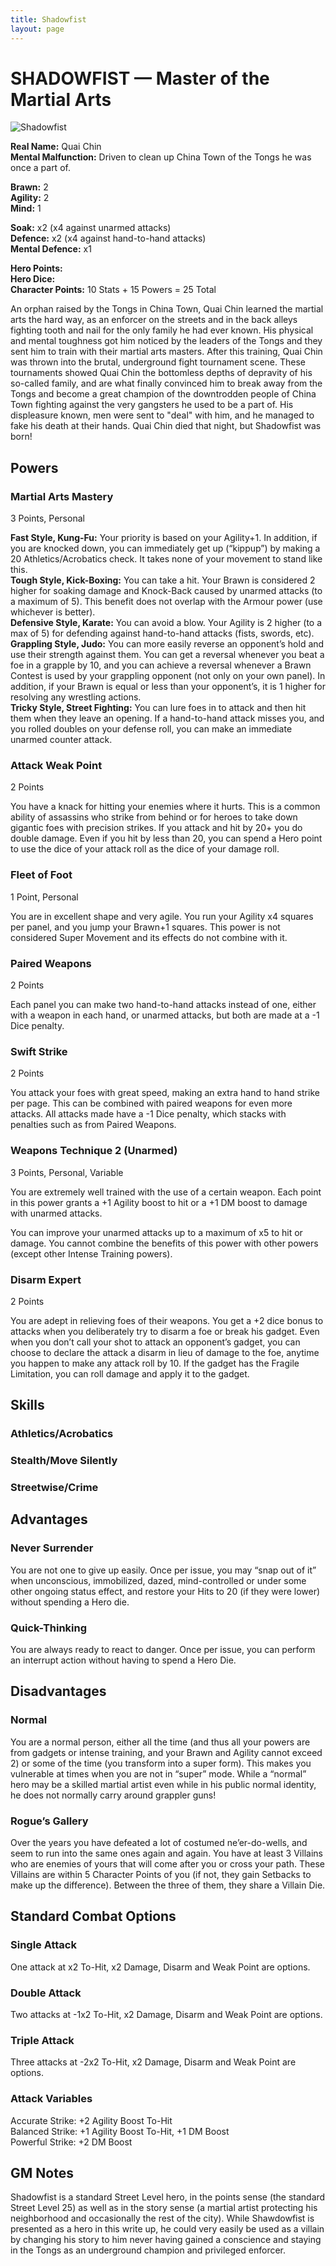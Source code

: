 ```yaml
---
title: Shadowfist
layout: page
---
```


# SHADOWFIST — Master of the Martial Arts
![Shadowfist](shadowfist.png)

**Real Name:** Quai Chin<br>
**Mental Malfunction:** Driven to clean up China Town of the Tongs he was once a part of.

**Brawn:** 2<br>
**Agility:** 2<br>
**Mind:** 1

**Soak:** x2 (x4 against unarmed attacks)<br>
**Defence:** x2 (x4 against hand-to-hand attacks)<br>
**Mental Defence:** x1

**Hero Points:**<br>
**Hero Dice:**<br>
**Character Points:** 10 Stats + 15 Powers = 25 Total

An orphan raised by the Tongs in China Town, Quai Chin learned the martial arts the hard way, as an enforcer on the streets and in the back alleys fighting tooth and nail for the only family he had ever known. His physical and mental toughness got him noticed by the leaders of the Tongs and they sent him to train with their martial arts masters. After this training, Quai Chin was thrown into the brutal, underground fight tournament scene. These tournaments showed Quai Chin the bottomless depths of depravity of his so-called family, and are what finally convinced him to break away from the Tongs and become a great champion of the downtrodden people of China Town fighting against the very gangsters he used to be a part of. His displeasure known, men were sent to "deal" with him, and he managed to fake his death at their hands. Quai Chin died that night, but Shadowfist was born!

## Powers

### Martial Arts Mastery
3 Points, Personal

**Fast Style, Kung-Fu:** Your priority is based on your Agility+1. In addition, if you are knocked down, you can immediately get up (“kippup”) by making a 20 Athletics/Acrobatics check. It takes none of your movement to stand like this.<br>
**Tough Style, Kick-Boxing:** You can take a hit. Your Brawn is considered 2 higher for soaking damage and Knock-Back caused by unarmed attacks (to a maximum of 5). This benefit does not overlap with the Armour power (use whichever is better).<br>
**Defensive Style, Karate:** You can avoid a blow. Your Agility is 2 higher (to a max of 5) for defending against hand-to-hand attacks (fists, swords, etc).<br>
**Grappling Style, Judo:** You can more easily reverse an opponent’s hold and use their strength against them. You can get a reversal whenever you beat a foe in a grapple by 10, and you can achieve a reversal whenever a Brawn Contest is used by your grappling opponent (not only on your own panel). In addition, if your Brawn is equal or less than your opponent’s, it is 1 higher for resolving any wrestling actions.<br>
**Tricky Style, Street Fighting:** You can lure foes in to attack and then hit them when they leave an opening. If a hand-to-hand attack misses you, and you rolled doubles on your defense roll, you can make an immediate unarmed counter attack.

### Attack Weak Point
2 Points

You have a knack for hitting your enemies where it hurts. This is a common ability of assassins who strike from behind or for heroes to take down gigantic foes with precision strikes. If you attack and hit by 20+ you do double damage. Even if you hit by less than 20, you can spend a Hero point to use the dice of your attack roll as the dice of your damage roll.

### Fleet of Foot
1 Point, Personal

You are in excellent shape and very agile. You run your Agility x4 squares per panel, and you jump your Brawn+1 squares. This power is not considered Super Movement and its effects do not combine with it.

### Paired Weapons
2 Points

Each panel you can make two hand-to-hand attacks instead of one, either with a weapon in each hand, or unarmed attacks, but both are made at a -1 Dice penalty.

### Swift Strike
2 Points

You attack your foes with great speed, making an extra hand to hand strike per page. This can be combined with paired weapons for even more attacks. All attacks made have a -1 Dice penalty, which stacks with penalties such as from Paired Weapons.

### Weapons Technique 2 (Unarmed)
3 Points, Personal, Variable

You are extremely well trained with the use of a certain weapon. Each point in this power grants a +1 Agility boost to hit or a +1 DM boost to damage with unarmed attacks.

You can improve your unarmed attacks up to a maximum of x5 to hit or damage. You cannot combine the benefits of this power with other powers (except other Intense Training powers).

### Disarm Expert
2 Points

You are adept in relieving foes of their weapons. You get a +2 dice bonus to attacks when you deliberately try to disarm a foe or break his gadget. Even when you don’t call your shot to attack an opponent’s gadget, you can choose to declare the attack a disarm in lieu of damage to the foe, anytime you happen to make any attack roll by 10. If the gadget has the Fragile Limitation, you can roll damage and apply it to the gadget.

## Skills

### Athletics/Acrobatics

### Stealth/Move Silently

### Streetwise/Crime

## Advantages

### Never Surrender
You are not one to give up easily. Once per issue, you may “snap out of it” when unconscious, immobilized, dazed, mind-controlled or under some other ongoing status effect, and restore your Hits to 20 (if they were lower) without spending a Hero die.

### Quick-Thinking
You are always ready to react to danger. Once per issue, you can perform an interrupt action without having to spend a Hero Die.

## Disadvantages

### Normal
You are a normal person, either all the time (and thus all your powers are from gadgets or intense training, and your Brawn and Agility cannot exceed 2) or some of the time (you transform into a super form). This makes you vulnerable at times when you are not in “super” mode. While a “normal” hero may be a skilled martial artist even while in his public normal identity, he does not normally carry around grappler guns!

### Rogue’s Gallery
Over the years you have defeated a lot of costumed ne’er-do-wells, and seem to run into the same ones again and again. You have at least 3 Villains who are enemies of yours that will come after you or cross your path. These Villains are within 5 Character Points of you (if not, they gain Setbacks to make up the difference). Between the three of them, they share a Villain Die.

## Standard Combat Options

### Single Attack
One attack at x2 To-Hit, x2 Damage, Disarm and Weak Point are options.

### Double Attack
Two attacks at -1x2 To-Hit, x2 Damage, Disarm and Weak Point are options.

### Triple Attack
Three attacks at -2x2 To-Hit, x2 Damage, Disarm and Weak Point are options.

### Attack Variables
Accurate Strike: +2 Agility Boost To-Hit<br>
Balanced Strike: +1 Agility Boost To-Hit, +1 DM Boost<br>
Powerful Strike: +2 DM Boost

## GM Notes
Shadowfist is a standard Street Level hero, in the points sense (the standard Street Level 25) as well as in the story sense (a martial artist protecting his neighborhood and occasionally the rest of the city). While Shawdowfist is presented as a hero in this write up, he could very easily be used as a villain by changing his story to him never having gained a conscience and staying in the Tongs as an underground champion and privileged enforcer.
